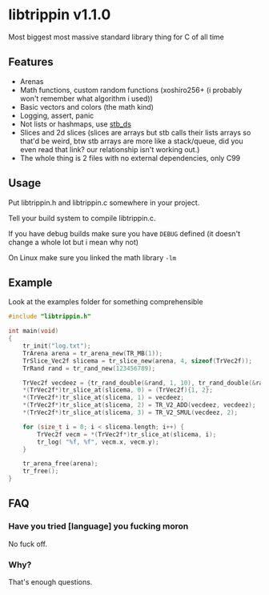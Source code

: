 # libtrippin v1.1.0

Most biggest most massive standard library thing for C of all time

## Features

- Arenas
- Math functions, custom random functions (xoshiro256+ (i probably won't remember what algorithm i used))
- Basic vectors and colors (the math kind)
- Logging, assert, panic
- Not lists or hashmaps, use [stb_ds](https://nothings.org/stb_ds)
- Slices and 2d slices (slices are arrays but stb calls their lists arrays so that'd be weird, btw stb arrays are more like a stack/queue, did you even read that link? our relationship isn't working out.)
- The whole thing is 2 files with no external dependencies, only C99

## Usage

Put libtrippin.h and libtrippin.c somewhere in your project.

Tell your build system to compile libtrippin.c.

If you have debug builds make sure you have `DEBUG` defined (it doesn't change a whole lot but i mean why not)

On Linux make sure you linked the math library `-lm`

## Example

Look at the examples folder for something comprehensible

```c
#include "libtrippin.h"

int main(void)
{
    tr_init("log.txt");
    TrArena arena = tr_arena_new(TR_MB(1));
    TrSlice_Vec2f slicema = tr_slice_new(arena, 4, sizeof(TrVec2f));
    TrRand rand = tr_rand_new(123456789);

    TrVec2f vecdeez = {tr_rand_double(&rand, 1, 10), tr_rand_double(&rand, 1, 10)};
    *(TrVec2f*)tr_slice_at(slicema, 0) = (TrVec2f){1, 2};
    *(TrVec2f*)tr_slice_at(slicema, 1) = vecdeez;
    *(TrVec2f*)tr_slice_at(slicema, 2) = TR_V2_ADD(vecdeez, vecdeez);
    *(TrVec2f*)tr_slice_at(slicema, 3) = TR_V2_SMUL(vecdeez, 2);

    for (size_t i = 0; i < slicema.length; i++) {
        TrVec2f vecm = *(TrVec2f*)tr_slice_at(slicema, i);
        tr_log( "%f, %f", vecm.x, vecm.y);
    }

    tr_arena_free(arena);
    tr_free();
}
```

## FAQ

### Have you tried \[language] you fucking moron

No fuck off.

### Why?

That's enough questions.
